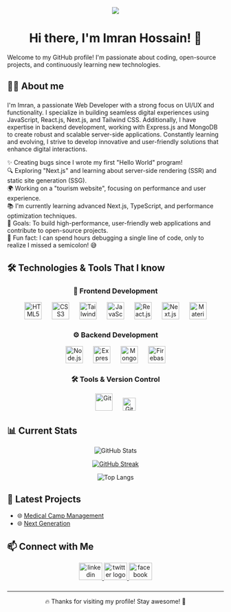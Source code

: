 <div align="center">
  <img height="" src="https://i.ibb.co/5xK5ZcCW/Navy-Blue-Geometric-Technology-Linked-In-Banner.png" />
</div>

<h1 align="center">Hi there, I'm Imran Hossain! 👋</h1>

<p>Welcome to my GitHub profile! I'm passionate about coding, open-source projects, and continuously learning new technologies.</p>

<h2 align="left">👩‍💻 About me</h2>

###

<p align="left">
I'm Imran, a passionate Web Developer with a strong focus on UI/UX and functionality. I specialize in building seamless digital experiences using JavaScript, React.js, Next.js, and Tailwind CSS. Additionally, I have expertise in backend development, working with Express.js and MongoDB to create robust and scalable server-side applications. Constantly learning and evolving, I strive to develop innovative and user-friendly solutions that enhance digital interactions.
</p>

<p align="left">
✨ Creating bugs since I wrote my first "Hello World" program!
  <br>
  🔍 Exploring "Next.js" and learning about server-side rendering (SSR) and static site generation (SSG).  
  <br>
🌍 Working on a "tourism website", focusing on performance and user experience.
  <br>
📚 I'm currently learning advanced Next.js, TypeScript, and performance optimization techniques.  
  <br>
🎯 Goals: To build high-performance, user-friendly web applications and contribute to open-source projects.  
  <br>
🎲 Fun fact: I can spend hours debugging a single line of code, only to realize I missed a semicolon! 😅  
</p>

###

## 🛠 Technologies & Tools That I know 

<div align="center">
  
### 🚀 Frontend Development  
<img src="https://cdn.jsdelivr.net/gh/devicons/devicon/icons/html5/html5-original.svg" height="40" alt="HTML5" />
<img width="16" />
<img src="https://cdn.jsdelivr.net/gh/devicons/devicon/icons/css3/css3-original.svg" height="40" alt="CSS3" />
<img width="16" />
<img src="https://cdn.simpleicons.org/tailwindcss/06B6D4" height="40" alt="Tailwind CSS" />
<img width="16" />
<img src="https://cdn.jsdelivr.net/gh/devicons/devicon/icons/javascript/javascript-original.svg" height="40" alt="JavaScript" />
<img width="16" />
<img src="https://cdn.jsdelivr.net/gh/devicons/devicon/icons/react/react-original.svg" height="40" alt="React.js" />
<img width="16" />
<img src="https://cdn.jsdelivr.net/gh/devicons/devicon/icons/nextjs/nextjs-original.svg" height="40" alt="Next.js" />
<img width="16" />
<img src="https://cdn.jsdelivr.net/gh/devicons/devicon/icons/materialui/materialui-original.svg" height="40" alt="Material UI" />

### ⚙️ Backend Development  
<img src="https://cdn.simpleicons.org/nodedotjs/339933" height="40" alt="Node.js" />
<img width="16" />
<img src="https://skillicons.dev/icons?i=express" height="40" alt="Express.js" />
<img width="16" />
<img src="https://skillicons.dev/icons?i=mongodb" height="40" alt="MongoDB" />
<img width="16" />
<img src="https://cdn.jsdelivr.net/gh/devicons/devicon/icons/firebase/firebase-plain.svg" height="40" alt="Firebase" />

### 🛠 Tools & Version Control  
<img src="https://cdn.jsdelivr.net/gh/devicons/devicon/icons/git/git-original.svg" height="40" alt="Git" />
<img width="16" />
<img src="https://img.shields.io/badge/GitHub-181717?style=for-the-badge&logo=github&logoColor=white" height="30" alt="GitHub" />

</div>


## 📊 Current Stats
<div align="center"> 
  
  ![GitHub Stats](https://github-readme-stats.vercel.app/api?username=imran-information&show_icons=true&theme=radical&hide_border=true&count_private=true&include_all_commits=true&border_radius=12&height=200&width=400)
  
  [![GitHub Streak](https://nirzak-streak-stats.vercel.app?user=imran-information&theme=radical&hide_border=true&border_radius=12&height=200&width=400)](https://git.io/streak-stats)
  
  ![Top Langs](https://github-readme-stats.vercel.app/api/top-langs/?username=imran-information&layout=compact&theme=radical&hide_border=true&border_radius=12&height=200&width=400)
 
</div>




## 🌟 Latest Projects
- 🌐 [Medical Camp Management](https://medical-camp-management-1b67d.web.app/)
- 🌐 [Next Generation](https://next-gen-230be.web.app/)


## 📫 Connect with Me

<div align="center">
  <a href="https://www.linkedin.com/in/imran-information/" target="_blank">
    <img src="https://raw.githubusercontent.com/maurodesouza/profile-readme-generator/master/src/assets/icons/social/linkedin/default.svg" width="54" height="40" alt="linkedin logo"  />
  </a>
  <a href="https://x.com/imran_inf" target="_blank">
    <img src="https://raw.githubusercontent.com/maurodesouza/profile-readme-generator/master/src/assets/icons/social/twitter/default.svg" width="54" height="40" alt="twitter logo"  />
  </a>
  <a href="https://www.facebook.com/imran.informations" target="_blank">
    <img src="https://raw.githubusercontent.com/maurodesouza/profile-readme-generator/master/src/assets/icons/social/facebook/default.svg" width="54" height="40" alt="facebook logo"  />
  </a>
</div>

###

---

<p align='center'>🔥 Thanks for visiting my profile! Stay awesome! 🚀</p>
